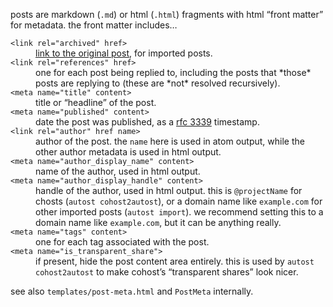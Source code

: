<meta name="title" content="post format">
<meta name="published" content="2024-10-01T03:00Z">
<link rel="author" href="#" name="autost">
<meta name="author_display_name" content="autost">
<meta name="author_display_handle" content="autost.example">

posts are markdown (`.md`) or html (`.html`) fragments with html “front matter” for metadata. the front matter includes…

<dl>
<dt><code>&lt;link rel="archived" href></code>
<dd><a href="https://microformats.org/wiki/index.php?title=existing-rel-values&oldid=70595#HTML5_link_type_extensions">link to the original post</a>, for imported posts.
<dt><code>&lt;link rel="references" href></code>
<dd>one for each post being replied to, including the posts that *those* posts are replying to (these are *not* resolved recursively).
<dt><code>&lt;meta name="title" content></code>
<dd>title or “headline” of the post.
<dt><code>&lt;meta name="published" content></code>
<dd>date the post was published, as a <a href="https://datatracker.ietf.org/doc/html/rfc3339#section-5.6">rfc 3339</a> timestamp.
<dt><code>&lt;link rel="author" href name></code>
<dd>author of the post. the <code>name</code> here is used in atom output, while the other author metadata is used in html output.
<dt><code>&lt;meta name="author_display_name" content></code>
<dd>name of the author, used in html output.
<dt><code>&lt;meta name="author_display_handle" content></code>
<dd>handle of the author, used in html output. this is <code>@projectName</code> for chosts (<code>autost cohost2autost</code>), or a domain name like <code>example.com</code> for other imported posts (<code>autost import</code>). we recommend setting this to a domain name like <code>example.com</code>, but it can be anything really.
<dt><code>&lt;meta name="tags" content></code>
<dd>one for each tag associated with the post.
<dt><code>&lt;meta name="is_transparent_share"></code>
<dd>if present, hide the post content area entirely. this is used by <code>autost cohost2autost</code> to make cohost’s “transparent shares” look nicer.
</dl>

see also `templates/post-meta.html` and `PostMeta` internally.
